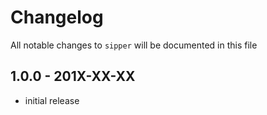# Changelog

All notable changes to `sipper` will be documented in this file

## 1.0.0 - 201X-XX-XX

- initial release
